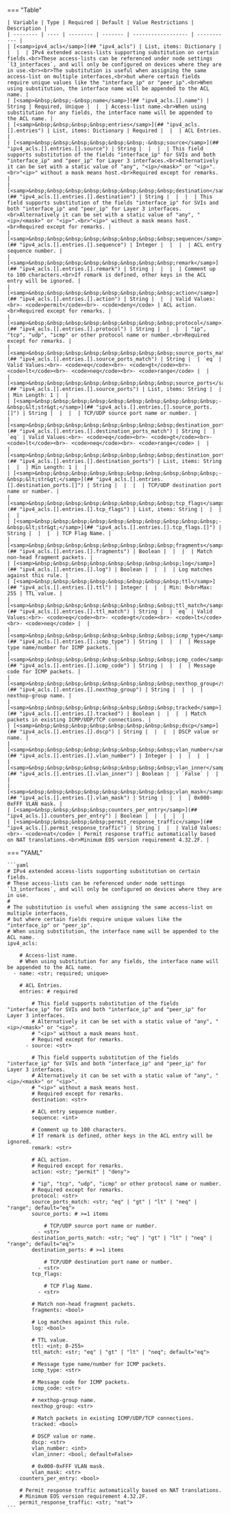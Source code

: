 <!--
  ~ Copyright (c) 2024 Arista Networks, Inc.
  ~ Use of this source code is governed by the Apache License 2.0
  ~ that can be found in the LICENSE file.
  -->
=== "Table"

    | Variable | Type | Required | Default | Value Restrictions | Description |
    | -------- | ---- | -------- | ------- | ------------------ | ----------- |
    | [<samp>ipv4_acls</samp>](## "ipv4_acls") | List, items: Dictionary |  |  |  | IPv4 extended access-lists supporting substitution on certain fields.<br>These access-lists can be referenced under node settings `l3_interfaces`, and will only be configured on devices where they are in use.<br><br>The substitution is useful when assigning the same access-list on multiple interfaces,<br>but where certain fields require unique values like the "interface_ip" or "peer_ip".<br>When using substitution, the interface name will be appended to the ACL name. |
    | [<samp>&nbsp;&nbsp;-&nbsp;name</samp>](## "ipv4_acls.[].name") | String | Required, Unique |  |  | Access-list name.<br>When using substitution for any fields, the interface name will be appended to the ACL name. |
    | [<samp>&nbsp;&nbsp;&nbsp;&nbsp;entries</samp>](## "ipv4_acls.[].entries") | List, items: Dictionary | Required |  |  | ACL Entries. |
    | [<samp>&nbsp;&nbsp;&nbsp;&nbsp;&nbsp;&nbsp;-&nbsp;source</samp>](## "ipv4_acls.[].entries.[].source") | String |  |  |  | This field supports substitution of the fields "interface_ip" for SVIs and both "interface_ip" and "peer_ip" for Layer 3 interfaces.<br>Alternatively it can be set with a static value of "any", "<ip>/<mask>" or "<ip>".<br>"<ip>" without a mask means host.<br>Required except for remarks. |
    | [<samp>&nbsp;&nbsp;&nbsp;&nbsp;&nbsp;&nbsp;&nbsp;&nbsp;destination</samp>](## "ipv4_acls.[].entries.[].destination") | String |  |  |  | This field supports substitution of the fields "interface_ip" for SVIs and both "interface_ip" and "peer_ip" for Layer 3 interfaces.<br>Alternatively it can be set with a static value of "any", "<ip>/<mask>" or "<ip>".<br>"<ip>" without a mask means host.<br>Required except for remarks. |
    | [<samp>&nbsp;&nbsp;&nbsp;&nbsp;&nbsp;&nbsp;&nbsp;&nbsp;sequence</samp>](## "ipv4_acls.[].entries.[].sequence") | Integer |  |  |  | ACL entry sequence number. |
    | [<samp>&nbsp;&nbsp;&nbsp;&nbsp;&nbsp;&nbsp;&nbsp;&nbsp;remark</samp>](## "ipv4_acls.[].entries.[].remark") | String |  |  |  | Comment up to 100 characters.<br>If remark is defined, other keys in the ACL entry will be ignored. |
    | [<samp>&nbsp;&nbsp;&nbsp;&nbsp;&nbsp;&nbsp;&nbsp;&nbsp;action</samp>](## "ipv4_acls.[].entries.[].action") | String |  |  | Valid Values:<br>- <code>permit</code><br>- <code>deny</code> | ACL action.<br>Required except for remarks. |
    | [<samp>&nbsp;&nbsp;&nbsp;&nbsp;&nbsp;&nbsp;&nbsp;&nbsp;protocol</samp>](## "ipv4_acls.[].entries.[].protocol") | String |  |  |  | "ip", "tcp", "udp", "icmp" or other protocol name or number.<br>Required except for remarks. |
    | [<samp>&nbsp;&nbsp;&nbsp;&nbsp;&nbsp;&nbsp;&nbsp;&nbsp;source_ports_match</samp>](## "ipv4_acls.[].entries.[].source_ports_match") | String |  | `eq` | Valid Values:<br>- <code>eq</code><br>- <code>gt</code><br>- <code>lt</code><br>- <code>neq</code><br>- <code>range</code> |  |
    | [<samp>&nbsp;&nbsp;&nbsp;&nbsp;&nbsp;&nbsp;&nbsp;&nbsp;source_ports</samp>](## "ipv4_acls.[].entries.[].source_ports") | List, items: String |  |  | Min Length: 1 |  |
    | [<samp>&nbsp;&nbsp;&nbsp;&nbsp;&nbsp;&nbsp;&nbsp;&nbsp;&nbsp;&nbsp;-&nbsp;&lt;str&gt;</samp>](## "ipv4_acls.[].entries.[].source_ports.[]") | String |  |  |  | TCP/UDP source port name or number. |
    | [<samp>&nbsp;&nbsp;&nbsp;&nbsp;&nbsp;&nbsp;&nbsp;&nbsp;destination_ports_match</samp>](## "ipv4_acls.[].entries.[].destination_ports_match") | String |  | `eq` | Valid Values:<br>- <code>eq</code><br>- <code>gt</code><br>- <code>lt</code><br>- <code>neq</code><br>- <code>range</code> |  |
    | [<samp>&nbsp;&nbsp;&nbsp;&nbsp;&nbsp;&nbsp;&nbsp;&nbsp;destination_ports</samp>](## "ipv4_acls.[].entries.[].destination_ports") | List, items: String |  |  | Min Length: 1 |  |
    | [<samp>&nbsp;&nbsp;&nbsp;&nbsp;&nbsp;&nbsp;&nbsp;&nbsp;&nbsp;&nbsp;-&nbsp;&lt;str&gt;</samp>](## "ipv4_acls.[].entries.[].destination_ports.[]") | String |  |  |  | TCP/UDP destination port name or number. |
    | [<samp>&nbsp;&nbsp;&nbsp;&nbsp;&nbsp;&nbsp;&nbsp;&nbsp;tcp_flags</samp>](## "ipv4_acls.[].entries.[].tcp_flags") | List, items: String |  |  |  |  |
    | [<samp>&nbsp;&nbsp;&nbsp;&nbsp;&nbsp;&nbsp;&nbsp;&nbsp;&nbsp;&nbsp;-&nbsp;&lt;str&gt;</samp>](## "ipv4_acls.[].entries.[].tcp_flags.[]") | String |  |  |  | TCP Flag Name. |
    | [<samp>&nbsp;&nbsp;&nbsp;&nbsp;&nbsp;&nbsp;&nbsp;&nbsp;fragments</samp>](## "ipv4_acls.[].entries.[].fragments") | Boolean |  |  |  | Match non-head fragment packets. |
    | [<samp>&nbsp;&nbsp;&nbsp;&nbsp;&nbsp;&nbsp;&nbsp;&nbsp;log</samp>](## "ipv4_acls.[].entries.[].log") | Boolean |  |  |  | Log matches against this rule. |
    | [<samp>&nbsp;&nbsp;&nbsp;&nbsp;&nbsp;&nbsp;&nbsp;&nbsp;ttl</samp>](## "ipv4_acls.[].entries.[].ttl") | Integer |  |  | Min: 0<br>Max: 255 | TTL value. |
    | [<samp>&nbsp;&nbsp;&nbsp;&nbsp;&nbsp;&nbsp;&nbsp;&nbsp;ttl_match</samp>](## "ipv4_acls.[].entries.[].ttl_match") | String |  | `eq` | Valid Values:<br>- <code>eq</code><br>- <code>gt</code><br>- <code>lt</code><br>- <code>neq</code> |  |
    | [<samp>&nbsp;&nbsp;&nbsp;&nbsp;&nbsp;&nbsp;&nbsp;&nbsp;icmp_type</samp>](## "ipv4_acls.[].entries.[].icmp_type") | String |  |  |  | Message type name/number for ICMP packets. |
    | [<samp>&nbsp;&nbsp;&nbsp;&nbsp;&nbsp;&nbsp;&nbsp;&nbsp;icmp_code</samp>](## "ipv4_acls.[].entries.[].icmp_code") | String |  |  |  | Message code for ICMP packets. |
    | [<samp>&nbsp;&nbsp;&nbsp;&nbsp;&nbsp;&nbsp;&nbsp;&nbsp;nexthop_group</samp>](## "ipv4_acls.[].entries.[].nexthop_group") | String |  |  |  | nexthop-group name. |
    | [<samp>&nbsp;&nbsp;&nbsp;&nbsp;&nbsp;&nbsp;&nbsp;&nbsp;tracked</samp>](## "ipv4_acls.[].entries.[].tracked") | Boolean |  |  |  | Match packets in existing ICMP/UDP/TCP connections. |
    | [<samp>&nbsp;&nbsp;&nbsp;&nbsp;&nbsp;&nbsp;&nbsp;&nbsp;dscp</samp>](## "ipv4_acls.[].entries.[].dscp") | String |  |  |  | DSCP value or name. |
    | [<samp>&nbsp;&nbsp;&nbsp;&nbsp;&nbsp;&nbsp;&nbsp;&nbsp;vlan_number</samp>](## "ipv4_acls.[].entries.[].vlan_number") | Integer |  |  |  |  |
    | [<samp>&nbsp;&nbsp;&nbsp;&nbsp;&nbsp;&nbsp;&nbsp;&nbsp;vlan_inner</samp>](## "ipv4_acls.[].entries.[].vlan_inner") | Boolean |  | `False` |  |  |
    | [<samp>&nbsp;&nbsp;&nbsp;&nbsp;&nbsp;&nbsp;&nbsp;&nbsp;vlan_mask</samp>](## "ipv4_acls.[].entries.[].vlan_mask") | String |  |  |  | 0x000-0xFFF VLAN mask. |
    | [<samp>&nbsp;&nbsp;&nbsp;&nbsp;counters_per_entry</samp>](## "ipv4_acls.[].counters_per_entry") | Boolean |  |  |  |  |
    | [<samp>&nbsp;&nbsp;&nbsp;&nbsp;permit_response_traffic</samp>](## "ipv4_acls.[].permit_response_traffic") | String |  |  | Valid Values:<br>- <code>nat</code> | Permit response traffic automatically based on NAT translations.<br>Minimum EOS version requirement 4.32.2F. |

=== "YAML"

    ```yaml
    # IPv4 extended access-lists supporting substitution on certain fields.
    # These access-lists can be referenced under node settings `l3_interfaces`, and will only be configured on devices where they are in use.
    #
    # The substitution is useful when assigning the same access-list on multiple interfaces,
    # but where certain fields require unique values like the "interface_ip" or "peer_ip".
    # When using substitution, the interface name will be appended to the ACL name.
    ipv4_acls:

        # Access-list name.
        # When using substitution for any fields, the interface name will be appended to the ACL name.
      - name: <str; required; unique>

        # ACL Entries.
        entries: # required

            # This field supports substitution of the fields "interface_ip" for SVIs and both "interface_ip" and "peer_ip" for Layer 3 interfaces.
            # Alternatively it can be set with a static value of "any", "<ip>/<mask>" or "<ip>".
            # "<ip>" without a mask means host.
            # Required except for remarks.
          - source: <str>

            # This field supports substitution of the fields "interface_ip" for SVIs and both "interface_ip" and "peer_ip" for Layer 3 interfaces.
            # Alternatively it can be set with a static value of "any", "<ip>/<mask>" or "<ip>".
            # "<ip>" without a mask means host.
            # Required except for remarks.
            destination: <str>

            # ACL entry sequence number.
            sequence: <int>

            # Comment up to 100 characters.
            # If remark is defined, other keys in the ACL entry will be ignored.
            remark: <str>

            # ACL action.
            # Required except for remarks.
            action: <str; "permit" | "deny">

            # "ip", "tcp", "udp", "icmp" or other protocol name or number.
            # Required except for remarks.
            protocol: <str>
            source_ports_match: <str; "eq" | "gt" | "lt" | "neq" | "range"; default="eq">
            source_ports: # >=1 items

                # TCP/UDP source port name or number.
              - <str>
            destination_ports_match: <str; "eq" | "gt" | "lt" | "neq" | "range"; default="eq">
            destination_ports: # >=1 items

                # TCP/UDP destination port name or number.
              - <str>
            tcp_flags:

                # TCP Flag Name.
              - <str>

            # Match non-head fragment packets.
            fragments: <bool>

            # Log matches against this rule.
            log: <bool>

            # TTL value.
            ttl: <int; 0-255>
            ttl_match: <str; "eq" | "gt" | "lt" | "neq"; default="eq">

            # Message type name/number for ICMP packets.
            icmp_type: <str>

            # Message code for ICMP packets.
            icmp_code: <str>

            # nexthop-group name.
            nexthop_group: <str>

            # Match packets in existing ICMP/UDP/TCP connections.
            tracked: <bool>

            # DSCP value or name.
            dscp: <str>
            vlan_number: <int>
            vlan_inner: <bool; default=False>

            # 0x000-0xFFF VLAN mask.
            vlan_mask: <str>
        counters_per_entry: <bool>

        # Permit response traffic automatically based on NAT translations.
        # Minimum EOS version requirement 4.32.2F.
        permit_response_traffic: <str; "nat">
    ```
